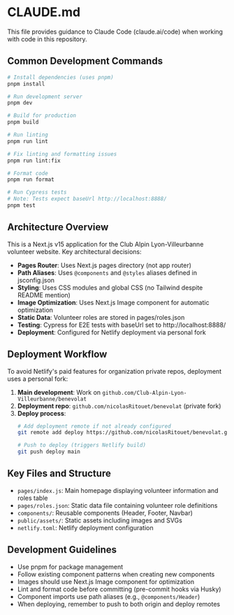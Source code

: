 # CLAUDE.md

This file provides guidance to Claude Code (claude.ai/code) when working with code in this repository.

## Common Development Commands

```bash
# Install dependencies (uses pnpm)
pnpm install

# Run development server
pnpm dev

# Build for production
pnpm build

# Run linting
pnpm run lint

# Fix linting and formatting issues
pnpm run lint:fix

# Format code
pnpm run format

# Run Cypress tests
# Note: Tests expect baseUrl http://localhost:8888/
pnpm test
```

## Architecture Overview

This is a Next.js v15 application for the Club Alpin Lyon-Villeurbanne volunteer website. Key architectural decisions:

- **Pages Router**: Uses Next.js pages directory (not app router)
- **Path Aliases**: Uses `@components` and `@styles` aliases defined in jsconfig.json
- **Styling**: Uses CSS modules and global CSS (no Tailwind despite README mention)
- **Image Optimization**: Uses Next.js Image component for automatic optimization
- **Static Data**: Volunteer roles are stored in pages/roles.json
- **Testing**: Cypress for E2E tests with baseUrl set to http://localhost:8888/
- **Deployment**: Configured for Netlify deployment via personal fork

## Deployment Workflow

To avoid Netlify's paid features for organization private repos, deployment uses a personal fork:

1. **Main development**: Work on `github.com/Club-Alpin-Lyon-Villeurbanne/benevolat`
2. **Deployment repo**: `github.com/nicolasRitouet/benevolat` (private fork)
3. **Deploy process**:
   ```bash
   # Add deployment remote if not already configured
   git remote add deploy https://github.com/nicolasRitouet/benevolat.git
   
   # Push to deploy (triggers Netlify build)
   git push deploy main
   ```

## Key Files and Structure

- `pages/index.js`: Main homepage displaying volunteer information and roles table
- `pages/roles.json`: Static data file containing volunteer role definitions
- `components/`: Reusable components (Header, Footer, Navbar)
- `public/assets/`: Static assets including images and SVGs
- `netlify.toml`: Netlify deployment configuration

## Development Guidelines

- Use pnpm for package management
- Follow existing component patterns when creating new components
- Images should use Next.js Image component for optimization
- Lint and format code before committing (pre-commit hooks via Husky)
- Component imports use path aliases (e.g., `@components/Header`)
- When deploying, remember to push to both origin and deploy remotes